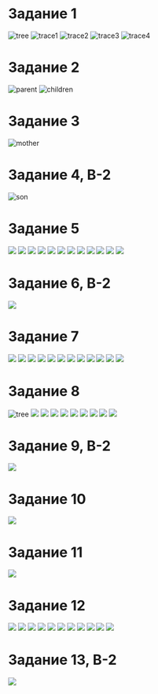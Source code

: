 # Задание 1
![tree](https://github.com/petrichor27/Prolog/blob/main/PicsForLR1/1.1.png)
![trace1](https://github.com/petrichor27/Prolog/blob/main/PicsForLR1/1.2.png)
![trace2](https://github.com/petrichor27/Prolog/blob/main/PicsForLR1/1.3.png)
![trace3](https://github.com/petrichor27/Prolog/blob/main/PicsForLR1/1.4.png)
![trace4](https://github.com/petrichor27/Prolog/blob/main/PicsForLR1/1.5.png)

# Задание 2
![parent](https://github.com/petrichor27/Prolog/blob/main/PicsForLR1/2.1.png)
![children](https://github.com/petrichor27/Prolog/blob/main/PicsForLR1/2.2.png)

# Задание 3
![mother](https://github.com/petrichor27/Prolog/blob/main/PicsForLR1/3.1.png)

# Задание 4, В-2
![son](https://github.com/petrichor27/Prolog/blob/main/PicsForLR1/4.1.png)

# Задание 5
![](https://github.com/petrichor27/Prolog/blob/main/PicsForLR1/5.1.png)
![](https://github.com/petrichor27/Prolog/blob/main/PicsForLR1/5.2.png)
![](https://github.com/petrichor27/Prolog/blob/main/PicsForLR1/5.3.png)
![](https://github.com/petrichor27/Prolog/blob/main/PicsForLR1/5.4.png)
![](https://github.com/petrichor27/Prolog/blob/main/PicsForLR1/5.5.png)
![](https://github.com/petrichor27/Prolog/blob/main/PicsForLR1/5.6.png)
![](https://github.com/petrichor27/Prolog/blob/main/PicsForLR1/5.7.png)
![](https://github.com/petrichor27/Prolog/blob/main/PicsForLR1/5.8.png)
![](https://github.com/petrichor27/Prolog/blob/main/PicsForLR1/5.9.png)
![](https://github.com/petrichor27/Prolog/blob/main/PicsForLR1/5.10.png)
![](https://github.com/petrichor27/Prolog/blob/main/PicsForLR1/5.11.png)
![](https://github.com/petrichor27/Prolog/blob/main/PicsForLR1/5.12.png)

# Задание 6, В-2
![](https://github.com/petrichor27/Prolog/blob/main/PicsForLR1/6.1.png)

# Задание 7
![](https://github.com/petrichor27/Prolog/blob/main/PicsForLR1/7.1.png)
![](https://github.com/petrichor27/Prolog/blob/main/PicsForLR1/7.2.png)
![](https://github.com/petrichor27/Prolog/blob/main/PicsForLR1/7.3.png)
![](https://github.com/petrichor27/Prolog/blob/main/PicsForLR1/7.4.png)
![](https://github.com/petrichor27/Prolog/blob/main/PicsForLR1/7.5.png)
![](https://github.com/petrichor27/Prolog/blob/main/PicsForLR1/7.6.png)
![](https://github.com/petrichor27/Prolog/blob/main/PicsForLR1/7.7.png)
![](https://github.com/petrichor27/Prolog/blob/main/PicsForLR1/7.8.png)
![](https://github.com/petrichor27/Prolog/blob/main/PicsForLR1/7.9.png)
![](https://github.com/petrichor27/Prolog/blob/main/PicsForLR1/7.10.png)
![](https://github.com/petrichor27/Prolog/blob/main/PicsForLR1/7.11.png)
![](https://github.com/petrichor27/Prolog/blob/main/PicsForLR1/7.12.png)

# Задание 8
![tree](https://github.com/petrichor27/Prolog/blob/main/PicsForLR1/8.1.png)
![](https://github.com/petrichor27/Prolog/blob/main/PicsForLR1/8.2.png)
![](https://github.com/petrichor27/Prolog/blob/main/PicsForLR1/8.3.png)
![](https://github.com/petrichor27/Prolog/blob/main/PicsForLR1/8.4.png)
![](https://github.com/petrichor27/Prolog/blob/main/PicsForLR1/8.5.png)
![](https://github.com/petrichor27/Prolog/blob/main/PicsForLR1/8.6.png)
![](https://github.com/petrichor27/Prolog/blob/main/PicsForLR1/8.7.png)
![](https://github.com/petrichor27/Prolog/blob/main/PicsForLR1/8.8.png)
![](https://github.com/petrichor27/Prolog/blob/main/PicsForLR1/8.9.png)
![](https://github.com/petrichor27/Prolog/blob/main/PicsForLR1/8.10.png)

# Задание 9, В-2
![](https://github.com/petrichor27/Prolog/blob/main/PicsForLR1/9.1.png)

# Задание 10
![](https://github.com/petrichor27/Prolog/blob/main/PicsForLR1/10.1.PNG)

# Задание 11
![](https://github.com/petrichor27/Prolog/blob/main/PicsForLR1/11.1.PNG)

# Задание 12
![](https://github.com/petrichor27/Prolog/blob/main/PicsForLR1/12.1.png)
![](https://github.com/petrichor27/Prolog/blob/main/PicsForLR1/12.2.png)
![](https://github.com/petrichor27/Prolog/blob/main/PicsForLR1/12.3.png)
![](https://github.com/petrichor27/Prolog/blob/main/PicsForLR1/12.4.png)
![](https://github.com/petrichor27/Prolog/blob/main/PicsForLR1/12.5.png)
![](https://github.com/petrichor27/Prolog/blob/main/PicsForLR1/12.6.png)
![](https://github.com/petrichor27/Prolog/blob/main/PicsForLR1/12.7.png)
![](https://github.com/petrichor27/Prolog/blob/main/PicsForLR1/12.8.png)
![](https://github.com/petrichor27/Prolog/blob/main/PicsForLR1/12.9.png)
![](https://github.com/petrichor27/Prolog/blob/main/PicsForLR1/12.10.png)
![](https://github.com/petrichor27/Prolog/blob/main/PicsForLR1/12.11.png)

# Задание 13, В-2
![](https://github.com/petrichor27/Prolog/blob/main/PicsForLR1/13.1.png)
